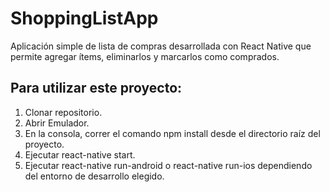 # ShoppingListApp
Aplicación simple de lista de compras desarrollada con React Native que permite agregar ítems, eliminarlos y marcarlos como comprados. 

## Para utilizar este proyecto:

1) Clonar repositorio.
2) Abrir Emulador.
3) En la consola, correr el comando npm install desde el directorio raíz del proyecto.
4) Ejecutar react-native start.
5) Ejecutar react-native run-android o react-native run-ios dependiendo del entorno de desarrollo elegido.
